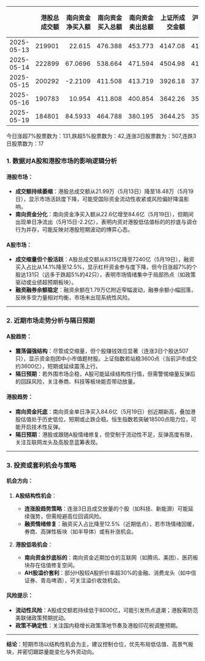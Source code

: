 |            |   港股总成交额 |   南向资金净买入额 |   南向资金买入总额 |   南向资金卖出总额 |   上证所成交金额 |   沪交所成交金额 |   融资融券余额 |   融资买入额 |   融券卖出额 |   融券余额 |   融资余额 |   A股总成交额 |   融资买入占比 |
|:-----------|---------------:|-------------------:|-------------------:|-------------------:|-----------------:|-----------------:|---------------:|-------------:|-------------:|-----------:|-----------:|--------------:|---------------:|
| 2025-05-13 |         219901 |            22.615  |            476.388 |            453.773 |          4147.08 |          4167.99 |        18102   |      1174.84 |         5.46 |     118.28 |    17983.8 |       8315.07 |       0.14129  |
| 2025-05-14 |         222899 |            67.0696 |            538.664 |            471.594 |          4504.98 |          4125.24 |        18115.2 |      1253.46 |         6.03 |     119.8  |    17995.4 |       8630.22 |       0.145241 |
| 2025-05-15 |         200292 |            -2.2109 |            411.508 |            413.719 |          3926.18 |          3754.52 |        18085   |      1014.78 |         4.73 |     117.68 |    17967.3 |       7680.7  |       0.132121 |
| 2025-05-16 |         190783 |            10.954  |            411.808 |            400.854 |          3642.26 |          3556.24 |        18064.5 |       940.27 |         4.19 |     116.02 |    17948.5 |       7198.5  |       0.13062  |
| 2025-05-19 |         184801 |            84.5933 |            464.788 |            380.195 |          3644.25 |          3596.26 |        18103.2 |       908.74 |         5.96 |     118.81 |    17984.4 |       7240.51 |       0.125508 |

今日涨超7%股票数为：131,跌超5%股票数为：42,连涨3日股票数为：507,连跌3日股票数为：17



### 1. 数据对A股和港股市场的影响逻辑分析  
#### **港股市场**：  
- **成交额持续萎缩**：港股总成交额从21.99万（5月13日）降至18.48万（5月19日），显示市场活跃度下降，可能受国际资金流动性收紧或风险偏好降温影响。  
- **南向资金分化**：南向资金净买入额从22.6亿增至84.6亿（5月19日），但期间出现单日净流出（5月15日-2.2亿），表明内资对港股低估值标的的抄底与调仓行为并存，可能反映对港股短期波动的博弈心态。  

#### **A股市场**：  
- **成交缩量但个股活跃**：A股总成交额从8315亿降至7240亿（5月19日），融资买入占比从14.1%降至12.5%，显示杠杆资金参与度下降，但今日涨超7%的个股达131只（远多于跌超5%的42只），表明市场情绪集中于局部热点（如政策驱动或业绩超预期板块）。  
- **融资融券余额稳定**：融资余额在1.79万亿附近窄幅波动，融券余额小幅回落，反映多空力量相对均衡，市场未出现系统性风险。  

---

### 2. 近期市场走势分析与隔日预期  
#### **A股趋势**：  
- **震荡偏强结构**：尽管成交缩量，但个股赚钱效应显著（连涨3日个股达507只），显示资金抱团中小市值题材股。上证指数若站稳3600点（当前沪市成交约3600亿），短期或延续震荡上行。  
- **隔日预期**：若外围市场企稳，A股可能延续结构性行情，但需警惕缩量反弹后的回踩风险，关注券商、科技等板块能否带动放量。  

#### **港股趋势**：  
- **南向资金托底**：南向资金单日净买入84.6亿（5月19日）创近期新高，叠加港股估值处于历史低位，短期或止跌企稳。恒生指数若突破18500点阻力位，可能开启技术性反弹。  
- **隔日预期**：港股或跟随A股情绪修复，但受制于流动性不足，反弹高度有限，关注互联网龙头及高股息蓝筹表现。  

---

### 3. 投资或套利机会与策略  
#### **机会方向**：  
1. **A股结构性机会**：  
   - **连涨股趋势策略**：连涨3日且成交放量的个股（如科技、新能源）可能延续强势，但需规避高位回调风险。  
   - **融资情绪修复**：融资买入占比降至12.5%（近期低点），若市场情绪回暖，券商、高弹性板块（如半导体）或有补涨机会。  

2. **港股低吸机会**：  
   - **南向资金抄底标的**：南向资金近期加仓的互联网（如腾讯、美团）、医药板块存在估值修复空间。  
   - **AH股溢价套利**：部分H股较A股折价率超30%的金融、消费龙头（如中信证券、青岛啤酒），可关注溢价收敛机会。  

#### **风险提示**：  
- **流动性风险**：A股成交额若持续低于8000亿，可能引发热点退潮；港股需防范美联储政策预期扰动。  
- **政策不确定性**：关注国内稳增长政策落地节奏及港股印花税调整预期。  

---

**结论**：短期市场以结构性机会为主，建议控制仓位，优先布局低估值、高景气板块，并密切跟踪量能变化与外资动向。